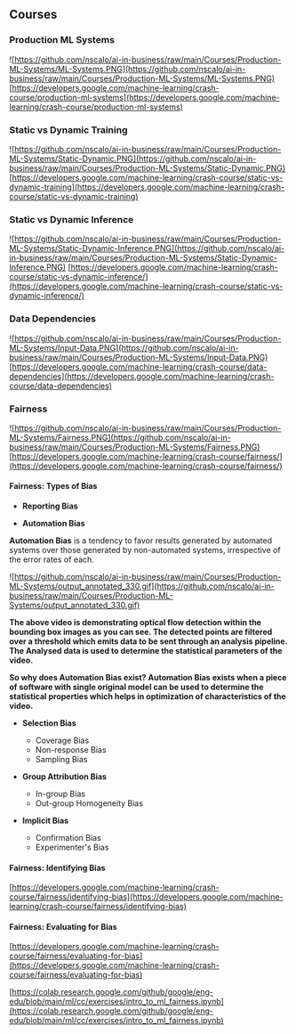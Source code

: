 ## Courses

### Production ML Systems

![https://github.com/nscalo/ai-in-business/raw/main/Courses/Production-ML-Systems/ML-Systems.PNG](https://github.com/nscalo/ai-in-business/raw/main/Courses/Production-ML-Systems/ML-Systems.PNG)
[https://developers.google.com/machine-learning/crash-course/production-ml-systems](https://developers.google.com/machine-learning/crash-course/production-ml-systems)

### Static vs Dynamic Training

![https://github.com/nscalo/ai-in-business/raw/main/Courses/Production-ML-Systems/Static-Dynamic.PNG](https://github.com/nscalo/ai-in-business/raw/main/Courses/Production-ML-Systems/Static-Dynamic.PNG)
[https://developers.google.com/machine-learning/crash-course/static-vs-dynamic-training](https://developers.google.com/machine-learning/crash-course/static-vs-dynamic-training)

### Static vs Dynamic Inference

![https://github.com/nscalo/ai-in-business/raw/main/Courses/Production-ML-Systems/Static-Dynamic-Inference.PNG](https://github.com/nscalo/ai-in-business/raw/main/Courses/Production-ML-Systems/Static-Dynamic-Inference.PNG)
[https://developers.google.com/machine-learning/crash-course/static-vs-dynamic-inference/](https://developers.google.com/machine-learning/crash-course/static-vs-dynamic-inference/)

### Data Dependencies

![https://github.com/nscalo/ai-in-business/raw/main/Courses/Production-ML-Systems/Input-Data.PNG](https://github.com/nscalo/ai-in-business/raw/main/Courses/Production-ML-Systems/Input-Data.PNG)
[https://developers.google.com/machine-learning/crash-course/data-dependencies](https://developers.google.com/machine-learning/crash-course/data-dependencies)

### Fairness

![https://github.com/nscalo/ai-in-business/raw/main/Courses/Production-ML-Systems/Fairness.PNG](https://github.com/nscalo/ai-in-business/raw/main/Courses/Production-ML-Systems/Fairness.PNG)
[https://developers.google.com/machine-learning/crash-course/fairness/](https://developers.google.com/machine-learning/crash-course/fairness/)

#### Fairness: Types of Bias

- **Reporting Bias**

- **Automation Bias**

**Automation Bias** is a tendency to favor results generated by automated systems over those generated by non-automated systems, irrespective of the error rates of each.

![https://github.com/nscalo/ai-in-business/raw/main/Courses/Production-ML-Systems/output_annotated_330.gif](https://github.com/nscalo/ai-in-business/raw/main/Courses/Production-ML-Systems/output_annotated_330.gif)

**The above video is demonstrating optical flow detection within the bounding box images as you can see. The detected points are filtered over a threshold which emits data to be sent through an analysis pipeline. The Analysed data is used to determine the statistical parameters of the video.**

**So why does Automation Bias exist? Automation Bias exists when a piece of software with single original model can be used to determine the statistical properties which helps in optimization of characteristics of the video.**

- **Selection Bias**
    - Coverage Bias
    - Non-response Bias
    - Sampling Bias

- **Group Attribution Bias**
    - In-group Bias
    - Out-group Homogeneity Bias

- **Implicit Bias**
    - Confirmation Bias
    - Experimenter's Bias

#### Fairness: Identifying Bias

[https://developers.google.com/machine-learning/crash-course/fairness/identifying-bias](https://developers.google.com/machine-learning/crash-course/fairness/identifying-bias)

#### Fairness: Evaluating for Bias

[https://developers.google.com/machine-learning/crash-course/fairness/evaluating-for-bias](https://developers.google.com/machine-learning/crash-course/fairness/evaluating-for-bias)

[https://colab.research.google.com/github/google/eng-edu/blob/main/ml/cc/exercises/intro_to_ml_fairness.ipynb](https://colab.research.google.com/github/google/eng-edu/blob/main/ml/cc/exercises/intro_to_ml_fairness.ipynb)

